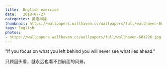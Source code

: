 ```yaml
---
title:  English exercise
date:   2018-07-27
categories: 英语早操
thumbnail: https://wallpapers.wallhaven.cc/wallpapers/full/wallhaven-681226.jpg
tags: English
photos:
- https://wallpapers.wallhaven.cc/wallpapers/full/wallhaven-681226.jpg
---
```


"If you focus on what you left behind you will never see what lies ahead."
<p>只顾回头看，就永远也看不到前面的风景。</p>
